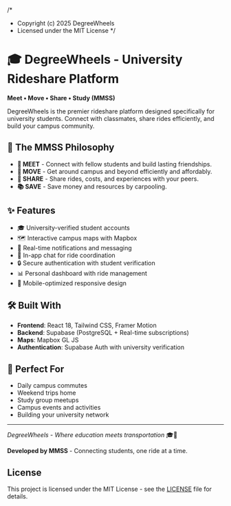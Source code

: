 /*
 * Copyright (c) 2025 DegreeWheels
 * Licensed under the MIT License
 */

# 🎓 DegreeWheels - University Rideshare Platform

**Meet • Move • Share • Study (MMSS)**

DegreeWheels is the premier rideshare platform designed specifically for university students. Connect with classmates, share rides efficiently, and build your campus community.

## 🌟 The MMSS Philosophy

- **🤝 MEET** - Connect with fellow students and build lasting friendships.
- **🚗 MOVE** - Get around campus and beyond efficiently and affordably.
- **🤗 SHARE** - Share rides, costs, and experiences with your peers.
- **📚 SAVE** - Save money and resources by carpooling.

## ✨ Features

- 🎓 University-verified student accounts
- 🗺️ Interactive campus maps with Mapbox
- 📱 Real-time notifications and messaging
- 💬 In-app chat for ride coordination
- 🔒 Secure authentication with student verification
- 📊 Personal dashboard with ride management
- 🚀 Mobile-optimized responsive design

## 🛠️ Built With

- **Frontend**: React 18, Tailwind CSS, Framer Motion
- **Backend**: Supabase (PostgreSQL + Real-time subscriptions)
- **Maps**: Mapbox GL JS
- **Authentication**: Supabase Auth with university verification

## 🎯 Perfect For

- Daily campus commutes
- Weekend trips home
- Study group meetups
- Campus events and activities
- Building your university network

---

*DegreeWheels - Where education meets transportation* 🎓🚗

**Developed by MMSS** - Connecting students, one ride at a time.

## License
This project is licensed under the MIT License - see the [LICENSE](LICENSE) file for details.